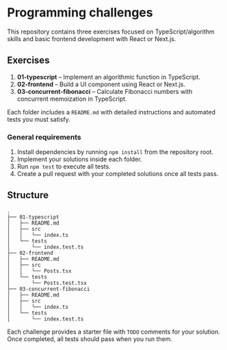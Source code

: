 # Programming challenges

This repository contains three exercises focused on TypeScript/algorithm skills and basic frontend development with React or Next.js.

## Exercises

1. **01-typescript** – Implement an algorithmic function in TypeScript.
2. **02-frontend** – Build a UI component using React or Next.js.
3. **03-concurrent-fibonacci** – Calculate Fibonacci numbers with concurrent memoization in TypeScript.

Each folder includes a `README.md` with detailed instructions and automated tests you must satisfy.

### General requirements

1. Install dependencies by running `npm install` from the repository root.
2. Implement your solutions inside each folder.
3. Run `npm test` to execute all tests.
4. Create a pull request with your completed solutions once all tests pass.

## Structure

```
.
├── 01-typescript
│   ├── README.md
│   ├── src
│   │   └── index.ts
│   └── tests
│       └── index.test.ts
├── 02-frontend
│   ├── README.md
│   ├── src
│   │   └── Posts.tsx
│   └── tests
│       └── Posts.test.tsx
├── 03-concurrent-fibonacci
│   ├── README.md
│   ├── src
│   │   └── index.ts
│   └── tests
│       └── index.test.ts
```

Each challenge provides a starter file with `TODO` comments for your solution. Once completed, all tests should pass when you run them.
